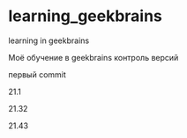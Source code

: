 # learning_geekbrains
learning in geekbrains

Моё обучение в geekbrains контроль версий

первый commit

21.1

21.32

21.43
